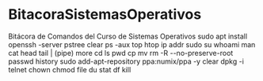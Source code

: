 # BitacoraSistemasOperativos
Bitácora de Comandos del Curso de Sistemas Operativos
sudo apt install openssh -server
pstree
clear
ps -aux
top
htop
ip addr
sudo su
whoami
man
cat
head
tail
| (pipe)
more
cd
ls
pwd
cp
mv
rm -R --no-preserve-root
passwd
history
sudo add-apt-repository ppa:numix/ppa -y
clear
dpkg -i
telnet
chown
chmod
file 
du 
stat
df
kill
